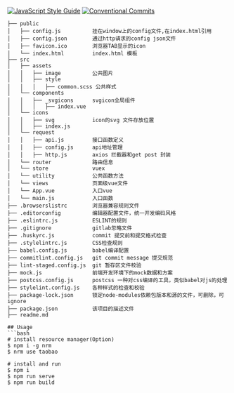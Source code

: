 [![JavaScript Style Guide](https://img.shields.io/badge/code_style-standard-brightgreen.svg)](https://standardjs.com) [![Conventional Commits](https://img.shields.io/badge/Conventional%20Commits-1.0.0-yellow.svg)](https://conventionalcommits.org)


```tree
├── public
│   ├── config.js          挂在window上的config文件,在index.html引用
│   ├── config.json        通过http请求的config json文件
│   ├── favicon.ico        浏览器TAB显示的icon
│   └── index.html         index.html 模板
├── src
│   ├── assets
│   │   ├── image          公共图片
│   │   ├── style 
│   │   │   ├── common.scss 公共样式
│   └── components
│   │   ├── _svgicons      svgicon全局组件
│   │   │   ├── index.vue
│   └── icons              
│   │   ├── svg            icon的svg 文件存放位置
│   │   ├── index.js       
│   └── request
│   │   ├── api.js         接口函数定义
│   │   ├── config.js      api地址管理
│   │   ├── http.js        axios 拦截器和get post 封装
│   └── router             路由信息
│   └── store              vuex
│   └── utility            公共函数方法
│   └── views              页面级vue文件
│   └── App.vue            入口vue
│   └── main.js            入口函数
├── .browserslistrc        浏览器兼容规则文件
├── .editorconfig          编辑器配置文件，统一开发编码风格
├── .eslintrc.js           ESLINT的规则
├── .gitignore             gitlab忽略文件
├── .huskyrc.js            commit 提交前和提交格式检查
├── .stylelintrc.js        CSS检查规则
├── babel.config.js        babel编译配置
├── commitlint.config.js   git commit message 提交规范
├── lint-staged.config.js  git 暂存区文件校验
├── mock.js                前端开发环境下的mock数据和方案
├── postcss.config.js      postcss 一种对css编译的工具，类似babel对js的处理
├── stylelint.config.js    各种样式的检查和校验
├── package-lock.json      锁定node-modules依赖包版本和源的文件，可删除，可ignore
├── package.json           该项目的描述文件
├── readme.md           

## Usage
```bash
# install resource manager(Option)
$ npm i -g nrm
$ nrm use taobao

# install and run
$ npm i
$ npm run serve
$ npm run build
```

